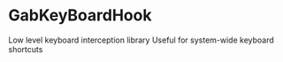 # GabKeyBoardHook
Low level keyboard interception library
Useful for system-wide keyboard shortcuts
